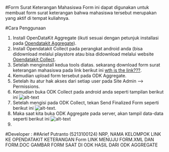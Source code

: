 #Form Surat Keterangan Mahasiswa
Form ini dapat digunakan untuk membuat form surat keterangan bahwa 
mahasiswa tersebut merupakan yang aktif di tempat kuliahnya.

#Cara Penggunaan
1. Install OpenDataKit Aggregate (ikuti sesuai dengan petunjuk installasi
pada [Opendatakit Aggregate](https://opendatakit.org/use/aggregate/)).
2. Install Opendatakit Collect pada perangkat android anda (bisa didownload melalui playstore atau bisa didownload melalui website [Opendatakit Collect](https://opendatakit.org/use/collect/).
3. Setelah menginstall kedua tools diatas. sekarang download form surat keterangan mahasiswa pada link berikut ini [wth is the link???](https://opendatakit.org/use/collect/).
4. Kemudian upload form tersebut pada ODK Aggregate.
5. Setelah itu atur hak akses dari setiap user pada Site Admin --> Permissions.
6. Kemudian buka ODK Collect pada android anda seperti tampilan berikut ini
![alt-text](https://)
7. Setelah mengisi pada ODK Collect, tekan Send Finalized Form seperti berikut ini ![alt-text](https://).
8. Maka saat kita buka ODK Aggregate pada server, akan tampil data-data seperti berikut ini ![alt-text](https://www.dropbox.com/s/pgubqcqhxp1jj5v/Screenshot%20-%20210316%20-%2015%3A52%3A11.png?dl=0)
9. 
#Developer :
##Arief Putranto (5213100124)
NRP, NAMA KELOMPOK
LINK KE OPENDATAKIT
KETERANGAN Form
LINK MENUJU FORM.XML DAN FORM.DOC
GAMBAR FORM SAAT DI ODK
HASIL DARI ODK AGGREGATE